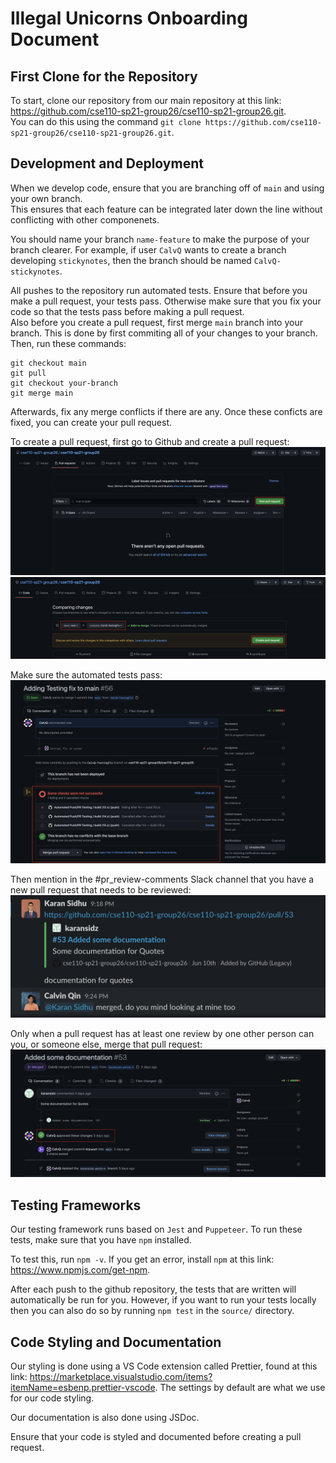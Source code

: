# Illegal Unicorns Onboarding Document

## First Clone for the Repository

To start, clone our repository from our main repository at this link: https://github.com/cse110-sp21-group26/cse110-sp21-group26.git.  
You can do this using the command `git clone https://github.com/cse110-sp21-group26/cse110-sp21-group26.git`.

## Development and Deployment

When we develop code, ensure that you are branching off of `main` and using your own branch.  
This ensures that each feature can be integrated later down the line without conflicting with other componenets.

You should name your branch `name-feature` to make the purpose of your branch clearer. For example, if user `CalvQ` wants to create a branch developing `stickynotes`, then the branch should be named `CalvQ-stickynotes`.

All pushes to the repository run automated tests. Ensure that before you make a pull request, your tests pass. Otherwise make sure that you fix your code so that the tests pass before making a pull request.  
Also before you create a pull request, first merge `main` branch into your branch. This is done by first commiting all of your changes to your branch.  
Then, run these commands:

```
git checkout main
git pull
git checkout your-branch
git merge main
```

Afterwards, fix any merge conflicts if there are any. Once these conficts are fixed, you can create your pull request.

To create a pull request, first go to Github and create a pull request:
![Github PR](./resources/makepr.png)
![Github CB](./resources/choosebranch.png)

Make sure the automated tests pass:
![Github Tests](./resources/waitchecks.png)

Then mention in the #pr_review-comments Slack channel that you have a new pull request that needs to be reviewed:
![Slack Mention](./resources/approval.png)

Only when a pull request has at least one review by one other person can you, or someone else, merge that pull request:
![Approval and Merge](./resources/approve.png)

## Testing Frameworks

Our testing framework runs based on `Jest` and `Puppeteer`. To run these tests, make sure that you have `npm` installed.

To test this, run `npm -v`. If you get an error, install `npm` at this link: https://www.npmjs.com/get-npm.

After each push to the github repository, the tests that are written will automatically be run for you. However, if you want to run your tests locally then you can also do so by running `npm test` in the `source/` directory.

## Code Styling and Documentation

Our styling is done using a VS Code extension called Prettier, found at this link: https://marketplace.visualstudio.com/items?itemName=esbenp.prettier-vscode.
The settings by default are what we use for our code styling.

Our documentation is also done using JSDoc.

Ensure that your code is styled and documented before creating a pull request.
